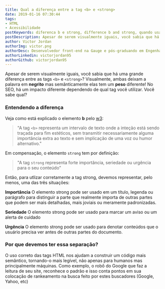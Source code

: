 ```yaml
---
title: Qual a diferença entre a tag <b> e <strong>
date: 2019-01-16 07:30:44
tags:
- HTML
- Acessibilidade
postKeywords: diferenca b e strong, difference b and strong, quando usar strong e b, significado strong e b html, html strong b
postDescription: Apesar de serem visualmente iguais, você sabia que há uma grande diferença entre as tags <b> e <strong>? Visualmente, ambas deixam a palavra em negrito mas semânticamente elas tem um peso diferente! No SEO, há um impacto diferente dependendo de qual tag você utilizar. Você sabe qual?
author: Victor Jordan
authorImg: victor.png
authorDesc: Desenvolvedor front-end na Gauge e pós-graduando em Engenharia de Software pela PUC-MG e formado em Banco de Dados pela Fatec, apaixonado por usabilidade, performance e UX!
authorLinkedin: victorjordan95
authorGithub: victorjordan95
---
```


Apesar de serem visualmente iguais, você sabia que há uma grande diferença entre as tags `<b>` e `<strong>`? Visualmente, ambas deixam a palavra em **negrito** mas semânticamente elas tem um **peso** diferente! No SEO, há um impacto diferente dependendo de qual tag você utilizar. Você sabe qual?

<!-- more -->

### Entendendo a diferença

Veja como está explicado o elemento **b** pelo [w3](https://www.w3.org/TR/html5/text-level-semantics.html#the-b-element):
> "A tag `<b>` representa um intervalo de texto onde a inteção está sendo traçada para fim estéticos, sem transmitir necessariamente alguma importância extra ao texto e sem implicação de uma voz ou humor alternativo."

Em compensação, o elemento `strong` tem por definição:

> "A tag `strong` representa forte importância, seriedade ou urgência para o seu conteúdo"

Então, para utlizar corretamente a tag strong, devemos representar, pelo menos, uma das três situações:

**Importância**
O elemento strong pode ser usado em um título, legenda ou parágrafo para distinguir a parte que realmente importa de outras partes que podem ser mais detalhadas, mais joviais ou meramente padronizadas.

**Seriedade**
O elemento strong pode ser usado para marcar um aviso ou um alerta de cuidado

**Urgência**
O elemento strong pode ser usado para denotar conteúdos que o usuário precisa ver antes de outras partes do documento.

### Por que devemos ter essa separação?
O uso correto das tags HTML nos ajudam a construir um código mais semântico, tornando-o mais legível, não apenas para humanos mas principalmente máquinas. Como exemplo, o robô do Google que faz a leitura de seu site, reconhece o padrão e isso conta pontos em sua colocação de rankeamento na busca feito por estes buscadores (Google, Yahoo, etc)
